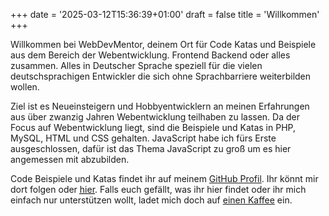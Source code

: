 +++
date = '2025-03-12T15:36:39+01:00'
draft = false
title = 'Willkommen'
+++

Willkommen bei WebDevMentor, deinem Ort für Code Katas und Beispiele aus dem Bereich der Webentwicklung. Frontend Backend oder alles zusammen. Alles in Deutscher Sprache speziell für die vielen deutschsprachigen Entwickler die sich ohne Sprachbarriere weiterbilden wollen.

Ziel ist es Neueinsteigern und Hobbyentwicklern an meinen Erfahrungen aus über zwanzig Jahren Webentwicklung teilhaben zu lassen. Da der Focus auf Webentwicklung liegt, sind die Beispiele und Katas in PHP, MySQL, HTML und CSS gehalten. JavaScript habe ich fürs Erste ausgeschlossen, dafür ist das Thema JavaScript zu groß um es hier angemessen mit abzubilden.

Code Beispiele und Katas findet ihr auf meinem [GitHub Profil](https://github.com/webdevmentor). Ihr könnt mir dort folgen oder [<abbr title="RSS Feed">hier</abbr>](https://www.webdevmentor.info/index.xml). Falls euch gefällt, was ihr hier findet oder ihr mich einfach nur unterstützen wollt, ladet mich doch auf [einen Kaffee](https://buymeacoffee.com/teachmephp) ein.
